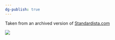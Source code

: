 ```yaml
---
dg-publish: true
---
```

Taken from an archived version of [Standardista.com](https://web.archive.org/web/20230114234027/http://www.standardista.com/css3/css-specificity/)

![](specificityimg.png)